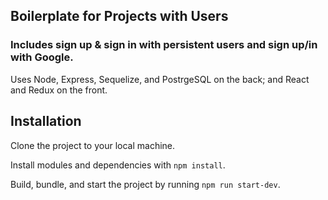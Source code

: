 ## Boilerplate for Projects with Users

### Includes sign up & sign in with persistent users and sign up/in with Google.

Uses Node, Express, Sequelize, and PostrgeSQL on the back; and React and Redux on the front.

## Installation

Clone the project to your local machine.

Install modules and dependencies with `npm install`.

Build, bundle, and start the project by running `npm run start-dev`.
